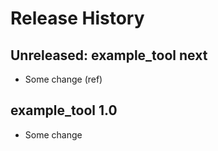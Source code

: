 # Release History

## Unreleased: example_tool next

* Some change
  (ref)

## example_tool 1.0

* Some change
